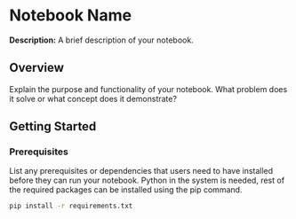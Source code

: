# Notebook Name

**Description:** A brief description of your notebook.

## Overview

Explain the purpose and functionality of your notebook. What problem does it solve or what concept does it demonstrate?

## Getting Started

### Prerequisites

List any prerequisites or dependencies that users need to have installed before they can run your notebook.
Python in the system is needed, rest of the required packages can be installed using the pip command.

```bash
pip install -r requirements.txt
